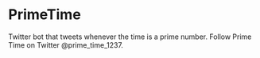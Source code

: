 # PrimeTime
Twitter bot that tweets whenever the time is a prime number.
Follow Prime Time on Twitter @prime_time_1237.
